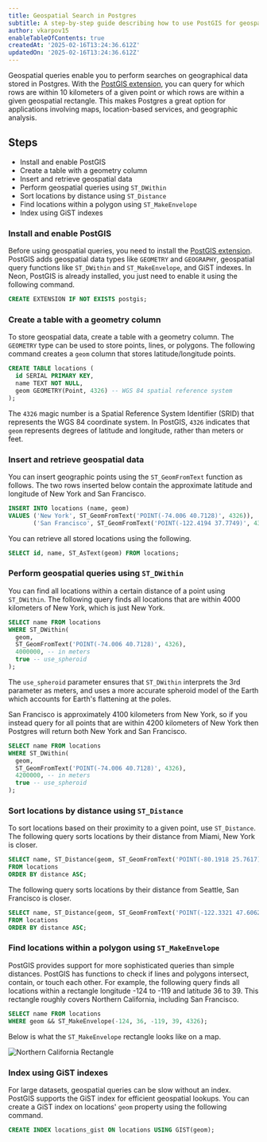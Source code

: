 ```yaml
---
title: Geospatial Search in Postgres
subtitle: A step-by-step guide describing how to use PostGIS for geospatial search in Postgres
author: vkarpov15
enableTableOfContents: true
createdAt: '2025-02-16T13:24:36.612Z'
updatedOn: '2025-02-16T13:24:36.612Z'
---
```


Geospatial queries enable you to perform searches on geographical data stored in Postgres.
With the [PostGIS extension](https://postgis.net/), you can query for which rows are within 10 kilometers of a given point or which rows are within a given geospatial rectangle.
This makes Postgres a great option for applications involving maps, location-based services, and geographic analysis.

## Steps

* Install and enable PostGIS
* Create a table with a geometry column
* Insert and retrieve geospatial data
* Perform geospatial queries using `ST_DWithin`
* Sort locations by distance using `ST_Distance`
* Find locations within a polygon using `ST_MakeEnvelope`
* Index using GiST indexes

### Install and enable PostGIS

Before using geospatial queries, you need to install the [PostGIS extension](https://postgis.net/).
PostGIS adds geospatial data types like `GEOMETRY` and `GEOGRAPHY`, geospatial query functions like `ST_DWithin` and `ST_MakeEnvelope`, and GiST indexes.
In Neon, PostGIS is already installed, you just need to enable it using the following command.

```sql
CREATE EXTENSION IF NOT EXISTS postgis;
```

### Create a table with a geometry column

To store geospatial data, create a table with a geometry column.
The `GEOMETRY` type can be used to store points, lines, or polygons.
The following command creates a `geom` column that stores latitude/longitude points.

```sql
CREATE TABLE locations (
  id SERIAL PRIMARY KEY,
  name TEXT NOT NULL,
  geom GEOMETRY(Point, 4326) -- WGS 84 spatial reference system
);
```

The `4326` magic number is a Spatial Reference System Identifier (SRID) that represents the WGS 84 coordinate system.
In PostGIS, `4326` indicates that `geom` represents degrees of latitude and longitude, rather than meters or feet.

### Insert and retrieve geospatial data

You can insert geographic points using the `ST_GeomFromText` function as follows.
The two rows inserted below contain the approximate latitude and longitude of New York and San Francisco.

```sql
INSERT INTO locations (name, geom)
VALUES ('New York', ST_GeomFromText('POINT(-74.006 40.7128)', 4326)),
       ('San Francisco', ST_GeomFromText('POINT(-122.4194 37.7749)', 4326));
```

You can retrieve all stored locations using the following.

```sql
SELECT id, name, ST_AsText(geom) FROM locations;
```

### Perform geospatial queries using `ST_DWithin`

You can find all locations within a certain distance of a point using `ST_DWithin`.
The following query finds all locations that are within 4000 kilometers of New York, which is just New York.

```sql
SELECT name FROM locations
WHERE ST_DWithin(
  geom,
  ST_GeomFromText('POINT(-74.006 40.7128)', 4326),
  4000000, -- in meters
  true -- use_spheroid
);
```

The `use_spheroid` parameter ensures that `ST_DWithin` interprets the 3rd parameter as meters, and uses a more accurate spheroid model of the Earth which accounts for Earth's flattening at the poles.

San Francisco is approximately 4100 kilometers from New York, so if you instead query for all points that are within 4200 kilometers of New York then Postgres will return both New York and San Francisco.

```sql
SELECT name FROM locations
WHERE ST_DWithin(
  geom,
  ST_GeomFromText('POINT(-74.006 40.7128)', 4326),
  4200000, -- in meters
  true -- use_spheroid
);
```

### Sort locations by distance using `ST_Distance`

To sort locations based on their proximity to a given point, use `ST_Distance`.
The following query sorts locations by their distance from Miami, New York is closer.

```sql
SELECT name, ST_Distance(geom, ST_GeomFromText('POINT(-80.1918 25.7617)', 4326)) AS distance
FROM locations
ORDER BY distance ASC;
```

The following query sorts locations by their distance from Seattle, San Francisco is closer.

```sql
SELECT name, ST_Distance(geom, ST_GeomFromText('POINT(-122.3321 47.6062)', 4326)) AS distance
FROM locations
ORDER BY distance ASC;
```

### Find locations within a polygon using `ST_MakeEnvelope`

PostGIS provides support for more sophisticated queries than simple distances.
PostGIS has functions to check if lines and polygons intersect, contain, or touch each other.
For example, the following query finds all locations within a rectangle longitude -124 to -119 and latitude 36 to 39.
This rectangle roughly covers Northern California, including San Francisco.

```sql
SELECT name FROM locations
WHERE geom && ST_MakeEnvelope(-124, 36, -119, 39, 4326);
```

Below is what the `ST_MakeEnvelope` rectangle looks like on a map.

![Northern California Rectangle](https://codebarbarian-images.s3.us-east-1.amazonaws.com/ca-rectangle.png)

### Index using GiST indexes

For large datasets, geospatial queries can be slow without an index.
PostGIS supports the GiST index for efficient geospatial lookups.
You can create a GiST index on locations' `geom` property using the following command.

```sql
CREATE INDEX locations_gist ON locations USING GIST(geom);
```
